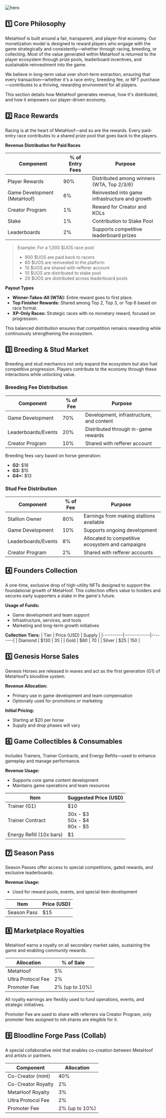 ![hero](/img/banners/MONETIZATION.png)

## 1️⃣ Core Philosophy

MetaHoof is built around a fair, transparent, and player-first economy. Our monetization model is designed to reward players who engage with the game strategically and consistently—whether through racing, breeding, or collecting. Most of the value generated within MetaHoof is returned to the player ecosystem through prize pools, leaderboard incentives, and sustainable reinvestment into the game.

We believe in long-term value over short-term extraction, ensuring that every transaction—whether it's a race entry, breeding fee, or NFT purchase—contributes to a thriving, rewarding environment for all players.

This section details how MetaHoof generates revenue, how it's distributed, and how it empowers our player-driven economy.

## 2️⃣ Race Rewards

Racing is at the heart of MetaHoof—and so are the rewards. Every paid-entry race contributes to a shared prize pool that goes back to the players.

**Revenue Distribution for Paid Races**

| Component                   | % of Entry Fees | Purpose                                        |
| --------------------------- | --------------- | ---------------------------------------------- |
| Player Rewards              | 90%             | Distributed among winners (WTA, Top 2/3/6)     |
| Game Development (MetaHoof) | 6%              | Reinvested into game infrastructure and growth |
| Creator Program             | 1%              | Reward for Creator and KOLs                    |
| Stake                       | 1%              | Contribution to Stake Pool                     |
| Leaderboards                | 2%              | Supports competitive leaderboard prizes        |

> Example: For a 1,000 $UOS race pool:
>
> - 900 $UOS are paid back to racers
> - 60 $UOS are reinvested in the platform
> - 10 $UOS are shared with refferer account
> - 10 $UOS are distributed to stake pool
> - 20 $UOS are distributed across leaderboard pools

**Payout Types**

- **Winner-Takes-All (WTA):** Entire reward goes to first place.
- **Top Finisher Rewards:** Shared among Top 2, Top 3, or Top 6 based on race format.
- **XP-Only Races:** Strategic races with no monetary reward, focused on progression.

This balanced distribution ensures that competition remains rewarding while continuously strengthening the ecosystem.

## 3️⃣ Breeding & Stud Market

Breeding and stud mechanics not only expand the ecosystem but also fuel competitive progression. Players contribute to the economy through these interactions while unlocking value.

### Breeding Fee Distribution

| Component           | % of Fee | Purpose                                  |
| ------------------- | -------- | ---------------------------------------- |
| Game Development    | 70%      | Development, infrastructure, and content |
| Leaderboards/Events | 20%      | Distributed through in-game rewards      |
| Creator Program     | 10%      | Shared with refferer account             |

Breeding fees vary based on horse generation:

- **G2:** $18
- **G3:** $15
- **G4+:** $13

### Stud Fee Distribution

| Component           | % of Fee | Purpose                                          |
| ------------------- | -------- | ------------------------------------------------ |
| Stallion Owner      | 80%      | Earnings from making stallions available         |
| Game Development    | 10%      | Supports ongoing development                     |
| Leaderboards/Events | 8%       | Allocated to competitive ecosystem and campaigns |
| Creator Program     | 2%       | Shared with refferer accounts                    |

## 4️⃣ Founders Collection

A one-time, exclusive drop of high-utility NFTs designed to support the foundational growth of MetaHoof. This collection offers value to holders and secures early supporters a stake in the game's future.

**Usage of Funds:**

- Game development and team support
- Infrastructure, services, and tools
- Marketing and long-term growth initiatives

**Collection Tiers:**
| Tier | Price (USD) | Supply |
|----------|-------------|--------|
| Diamond | $130 | 35 |
| Gold | $80 | 70 |
| Silver | $25 | 150 |

## 5️⃣ Genesis Horse Sales

Genesis Horses are released in waves and act as the first generation (G1) of MetaHoof’s bloodline system.

**Revenue Allocation:**

- Primary use in game development and team compensation
- Optionally used for promotions or marketing

**Initial Pricing:**

- Starting at $20 per horse
- Supply and drop phases will vary

## 6️⃣ Game Collectibles & Consumables

Includes Trainers, Trainer Contracts, and Energy Refills—used to enhance gameplay and manage performance.

**Revenue Usage:**

- Supports core game content development
- Maintains game operations and team resources

| Item                     | Suggested Price (USD)            |
| ------------------------ | -------------------------------- |
| Trainer (G1)             | $10                              |
| Trainer Contract         | 30x - $3<br>50x - $4<br>90x - $5 |
| Energy Refill (10x bars) | $1                               |

## 7️⃣ Season Pass

Season Passes offer access to special competitions, gated rewards, and exclusive leaderboards.

**Revenue Usage:**

- Used for reward pools, events, and special item development

| Item        | Price (USD) |
| ----------- | ----------- |
| Season Pass | $15         |

## 8️⃣ Marketplace Royalties

MetaHoof earns a royalty on all secondary market sales, sustaining the game and enabling community rewards.

| Allocation         | % of Sale      |
| ------------------ | -------------- |
| MetaHoof           | 5%             |
| Ultra Protocol Fee | 2%             |
| Promoter Fee       | 2% (up to 10%) |

All royalty earnings are flexibly used to fund operations, events, and strategic initiatives.

Promoter Fee are used to share with referrers via Creator Program, only promoter fees assigned to mh.shares are elegible for it.

## 9️⃣ Bloodline Forge Pass (Collab)

A special collaborative mint that enables co-creation between MetaHoof and artists or partners.

| Component          | Allocation     |
| ------------------ | -------------- |
| Co-Creator (mint)  | 40%            |
| Co-Creator Royalty | 2%             |
| MetaHoof Royalty   | 3%             |
| Ultra Protocol Fee | 2%             |
| Promoter Fee       | 2% (up to 10%) |
